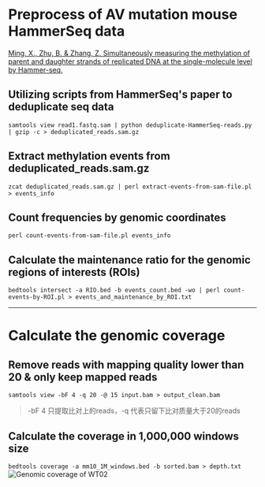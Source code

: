 # Preprocess of AV mutation mouse HammerSeq data
[Ming, X., Zhu, B. & Zhang, Z. Simultaneously measuring the methylation of parent and daughter strands of replicated DNA at the single-molecule level by Hammer-seq.](https://www.nature.com/articles/s41596-020-00488-9#citeas)

## Utilizing scripts from HammerSeq's paper to deduplicate seq data
``samtools view read1.fastq.sam | python deduplicate-HammerSeq-reads.py | gzip -c > deduplicated_reads.sam.gz``

## Extract methylation events from deduplicated_reads.sam.gz
``zcat deduplicated_reads.sam.gz | perl extract-events-from-sam-file.pl > events_info``

## Count frequencies by genomic coordinates
``perl count-events-from-sam-file.pl events_info``

## Calculate the maintenance ratio for the genomic regions of interests (ROIs)
``bedtools intersect -a RIO.bed -b events_count.bed -wo | perl count-events-by-ROI.pl > events_and_maintenance_by_ROI.txt``
***
# Calculate the genomic coverage
## Remove reads with mapping quality lower than 20 & only keep mapped reads
``samtools view -bF 4 -q 20 -@ 15 input.bam > output_clean.bam``
>-bF 4 只提取比对上的reads，-q 代表只留下比对质量大于20的reads

## Calculate the coverage in 1,000,000 windows size
``bedtools coverage -a mm10_1M_windows.bed -b sorted.bam > depth.txt``
![Genomic coverage of WT02]()
